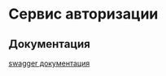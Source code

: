 # Сервис авторизации

## Документация 

[swagger документация](https://github.com/ShawaDev/back/blob/main/swagger/swagger_docs.yaml)